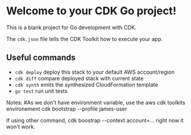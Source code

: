 # Welcome to your CDK Go project!

This is a blank project for Go development with CDK.

The `cdk.json` file tells the CDK Toolkit how to execute your app.

## Useful commands

- `cdk deploy` deploy this stack to your default AWS account/region
- `cdk diff` compare deployed stack with current state
- `cdk synth` emits the synthesized CloudFormation template
- `go test` run unit tests

Notes:
#As we don't have environment variable, use the aws cdk toolkits environement
cdk bootstrap --profile james-user

If using other command, cdk boostrap --context account=... right now it won't work.
